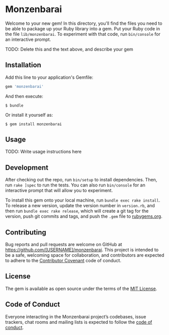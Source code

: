 # Monzenbarai

Welcome to your new gem! In this directory, you'll find the files you need to be able to package up your Ruby library into a gem. Put your Ruby code in the file `lib/monzenbarai`. To experiment with that code, run `bin/console` for an interactive prompt.

TODO: Delete this and the text above, and describe your gem

## Installation

Add this line to your application's Gemfile:

```ruby
gem 'monzenbarai'
```

And then execute:

    $ bundle

Or install it yourself as:

    $ gem install monzenbarai

## Usage

TODO: Write usage instructions here

## Development

After checking out the repo, run `bin/setup` to install dependencies. Then, run `rake ]spec` to run the tests. You can also run `bin/console` for an interactive prompt that will allow you to experiment.

To install this gem onto your local machine, run `bundle exec rake install`. To release a new version, update the version number in `version.rb`, and then run `bundle exec rake release`, which will create a git tag for the version, push git commits and tags, and push the `.gem` file to [rubygems.org](https://rubygems.org).

## Contributing

Bug reports and pull requests are welcome on GitHub at https://github.com/[USERNAME]/monzenbarai. This project is intended to be a safe, welcoming space for collaboration, and contributors are expected to adhere to the [Contributor Covenant](http://contributor-covenant.org) code of conduct.

## License

The gem is available as open source under the terms of the [MIT License](https://opensource.org/licenses/MIT).

## Code of Conduct

Everyone interacting in the Monzenbarai project’s codebases, issue trackers, chat rooms and mailing lists is expected to follow the [code of conduct](https://github.com/[USERNAME]/monzenbarai/blob/master/CODE_OF_CONDUCT.md).
